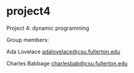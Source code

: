 # project4
Project 4: dynamic programming

Group members:

Ada Lovelace adalovelace@csu.fullerton.edu

Charles Babbage charlesbab@csu.fullerton.edu
